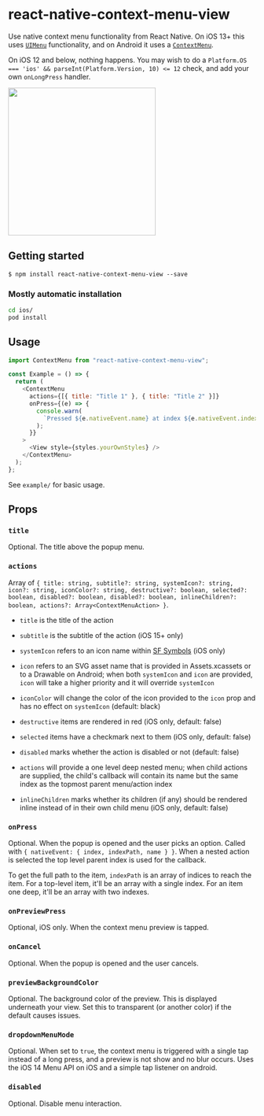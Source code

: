 # react-native-context-menu-view

Use native context menu functionality from React Native. On iOS 13+ this uses [`UIMenu`](https://developer.apple.com/documentation/uikit/uimenu) functionality, and on Android it uses a [`ContextMenu`](https://developer.android.com/reference/android/view/ContextMenu).

On iOS 12 and below, nothing happens. You may wish to do a `Platform.OS === 'ios' && parseInt(Platform.Version, 10) <= 12` check, and add your own `onLongPress` handler.

<img src="./assets/context-menu-ios.gif" width="300">

## Getting started

`$ npm install react-native-context-menu-view --save`

### Mostly automatic installation

```bash
cd ios/
pod install
```

## Usage

```javascript
import ContextMenu from "react-native-context-menu-view";

const Example = () => {
  return (
    <ContextMenu
      actions={[{ title: "Title 1" }, { title: "Title 2" }]}
      onPress={(e) => {
        console.warn(
          `Pressed ${e.nativeEvent.name} at index ${e.nativeEvent.index}`
        );
      }}
    >
      <View style={styles.yourOwnStyles} />
    </ContextMenu>
  );
};
```

See `example/` for basic usage.

## Props

### `title`

Optional. The title above the popup menu.

### `actions`

Array of `{ title: string, subtitle?: string, systemIcon?: string, icon?: string, iconColor?: string, destructive?: boolean, selected?: boolean, disabled?: boolean, disabled?: boolean, inlineChildren?: boolean, actions?: Array<ContextMenuAction> }`.

- `title` is the title of the action

- `subtitle` is the subtitle of the action (iOS 15+ only)

- `systemIcon` refers to an icon name within [SF Symbols](https://developer.apple.com/design/human-interface-guidelines/sf-symbols/overview/) (iOS only)

- `icon` refers to an SVG asset name that is provided in Assets.xcassets or to a Drawable on Android; when both `systemIcon` and `icon` are provided, `icon` will take a higher priority and it will override `systemIcon`

- `iconColor` will change the color of the icon provided to the `icon` prop and has no effect on `systemIcon` (default: black)

- `destructive` items are rendered in red (iOS only, default: false)

- `selected` items have a checkmark next to them (iOS only, default: false)

- `disabled` marks whether the action is disabled or not (default: false)

- `actions` will provide a one level deep nested menu; when child actions are supplied, the child's callback will contain its name but the same index as the topmost parent menu/action index

- `inlineChildren` marks whether its children (if any) should be rendered inline instead of in their own child menu (iOS only, default: false)

### `onPress`

Optional. When the popup is opened and the user picks an option. Called with `{ nativeEvent: { index, indexPath, name } }`. When a nested action is selected the top level parent index is used for the callback.

To get the full path to the item, `indexPath` is an array of indices to reach the item. For a top-level item, it'll be an array with a single index. For an item one deep, it'll be an array with two indexes.

### `onPreviewPress`

Optional, iOS only. When the context menu preview is tapped.

### `onCancel`

Optional. When the popup is opened and the user cancels.

### `previewBackgroundColor`

Optional. The background color of the preview. This is displayed underneath your view. Set this to transparent (or another color) if the default causes issues.

### `dropdownMenuMode`

Optional. When set to `true`, the context menu is triggered with a single tap instead of a long press, and a preview is not show and no blur occurs. Uses the iOS 14 Menu API on iOS and a simple tap listener on android.

### `disabled`

Optional. Disable menu interaction.
